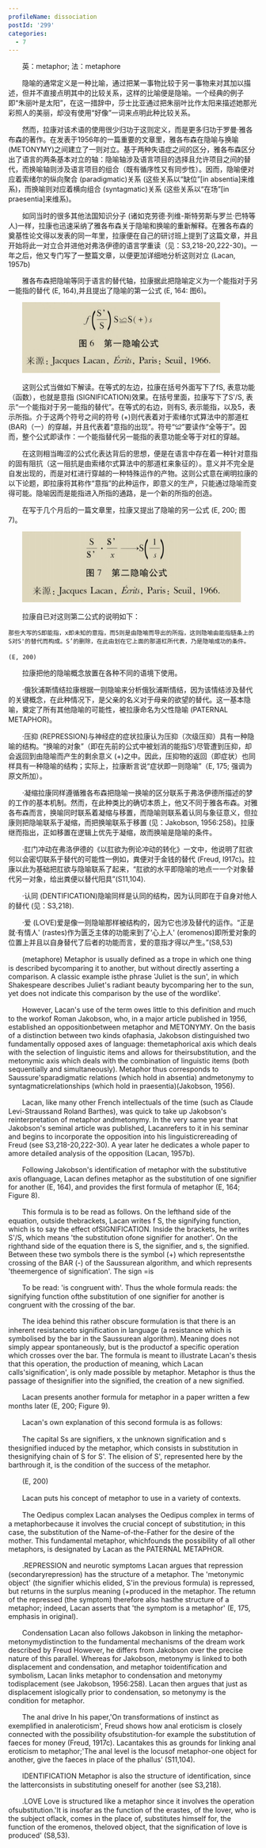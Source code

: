 ```yaml
---
profileName: dissociation
postId: '299'
categories:
  - 7
---
```

‌‌‌‌　　英：metaphor; 法：metaphore


‌‌‌‌　　隐喻的通常定义是一种比喻，通过把某一事物比较于另一事物来对其加以描述，但并不直接点明其中的比较关系，这样的比喻便是隐喻。一个经典的例子即“朱丽叶是太阳”，在这一措辞中，莎士比亚通过把朱丽叶比作太阳来描述她那光彩照人的美丽，却没有使用“好像”一词来点明此种比较关系。

‌‌‌‌　　然而，拉康对该术语的使用很少归功于这则定义，而是更多归功于罗曼·雅各布森的著作。在发表于1956年的一篇重要的文章里，雅各布森在隐喻与换喻 (METONYMY)之间建立了一则对立。基于两种失语症之间的区分，雅各布森区分出了语言的两条基本对立的轴：隐喻轴涉及语言项目的选择且允许项目之间的替代，而换喻轴则涉及语言项目的组合（既有循序性又有同步性）。因而，隐喻便对应着索绪尔的纵向聚合 (paradigmatic)关系 (这些关系以“缺位”[in absentia]来维系)，而换喻则对应着横向组合 (syntagmatic)关系 (这些关系以“在场”[in praesentia]来维系)。

‌‌‌‌　　如同当时的很多其他法国知识分子 (诸如克劳德·列维-斯特劳斯与罗兰·巴特等人)一样，拉康也迅速采纳了雅各布森关于隐喻和换喻的重新解释。在雅各布森的奠基性论文得以发表的同一年里，拉康便在自己的研讨班上提到了这篇文章，并且开始将此一对立合并进他对弗洛伊德的语言学重读（见：S3,218-20,222-30)。一年之后，他又专门写了一整篇文章，以便更加详细地分析这则对立 (Lacan, 1957b)

‌‌‌‌　　雅各布森把隐喻等同于语言的替代轴，拉康据此把隐喻定义为一个能指对于另一能指的替代 (E, 164),并且提出了隐喻的第一公式 (E, 164: 图6)。

‌‌‌‌　　![Pasted image 20230703143133.png](https://raw.githubusercontent.com/bunong1937/picx-images-hosting/master/picgo/Pasted%20image%2020230703143133.png)

‌‌‌‌　　这则公式当做如下解读。在等式的左边，拉康在括号外面写下了fS, 表意功能（函数），也就是意指 (SIGNIFICATION)效果。在括号里面，拉康写下了S'/S, 表示“一个能指对于另一能指的替代”。在等式的右边，则有S, 表示能指，以及5，表示所指。介于这两个符号之间的符号 (+)则代表着对于索绪尔式算法中的那道杠 (BAR)（一）的穿越，并且代表着“意指的出现”。符号“≌”要读作“全等于”。因而，整个公式即读作：一个能指替代另一能指的表意功能全等于对杠的穿越。

‌‌‌‌　　在这则相当晦涩的公式化表达背后的思想，便是在语言中存在着一种针对意指的固有阻抗（这一阻抗是由索绪尔式算法中的那道杠来象征的）。意义并不完全是自发出现的，而是对杠进行穿越的一种特殊运作的产物。这则公式意在阐明拉康的以下论题，即拉康将其称作“意指”的此种运作，即意义的生产，只能通过隐喻而变得可能。隐喻因而是能指进入所指的通路，是一个新的所指的创造。

‌‌‌‌　　在写于几个月后的一篇文章里，拉康又提出了隐喻的另一公式 (E, 200; 图7)。

‌‌‌‌　　![Pasted image 20230703143302.png](https://raw.githubusercontent.com/bunong1937/picx-images-hosting/master/picgo/Pasted%20image%2020230703143302.png)

‌‌‌‌　　拉康自已对这则第二公式的说明如下：

	那些大写的S即能指，x即未知的意指，而5则是由隐喻而导出的所指，这则隐喻由能指链条上的S对S'的替代而构成。S’的删除，在此由划在它上面的那道杠所代表，乃是隐喻成功的条件。

	(E, 200)

‌‌‌‌　　拉康把他的隐喻概念放置在各种不同的语境下使用。

‌‌‌‌　　·俄狄浦斯情结拉康根据一则隐喻来分析俄狄浦斯情结，因为该情结涉及替代的关键概念，在此种情况下，是父亲的名义对于母亲的欲望的替代。这一基本隐喻，奠定了所有其他隐喻的可能性，被拉康命名为父性隐喻 (PATERNAL METAPHOR)。

‌‌‌‌　　·压抑 (REPRESSION)与神经症的症状拉康认为压抑（次级压抑）具有一种隐喻的结构。“换喻的对象”（即在先前的公式中被划消的能指S’)尽管遭到压抑，却会返回到由隐喻而产生的剩余意义 (+)之中。因此，压抑物的返回（即症状）也同样具有一种隐喻的结构；实际上，拉康断言说“症状即一则隐喻”（E, 175; 强调为原文所加）。

‌‌‌‌　　·凝缩拉康同样遵循雅各布森把隐喻一换喻的区分联系于弗洛伊德所描述的梦的工作的基本机制。然而，在此种类比的确切本质上，他又不同于雅各布森。对雅各布森而言，换喻同时联系着凝缩与移置，而隐喻则联系着认同与象征意义，但拉康则把隐喻联系于凝缩，而把换喻联系于移置 (见：Jakobson, 1956:258)。拉康继而指出，正如移置在逻辑上优先于凝缩，故而换喻是隐喻的条件。

‌‌‌‌　　·肛门冲动在弗洛伊德的《以肛欲为例论冲动的转化》一文中，他说明了肛欲何以会密切联系于替代的可能性一例如，粪便对于金钱的替代 (Freud, I917c)。拉康以此为基础把肛欲与隐喻联系了起来，“肛欲的水平即隐喻的地点一一个对象替代另一对象，给出粪便以替代阳具”(S11,104).

‌‌‌‌　　·认同 (DENTIFICATION)隐喻同样是认同的结构，因为认同即在于自身对他人的替代 (见：S3,218).

‌‌‌‌　　·爱 (L○VE)爱是像一则隐喻那样被结构的，因为它也涉及替代的运作。“正是就·有情人' (rastes)作为匮乏主体的功能来到了‘心上人' (eromenos)即所爱对象的位置上并且以自身替代了后者的功能而言，爱的意指才得以产生。”(S8,53)


‌‌‌‌　　(metaphore) Metaphor is usually defined as a trope in which one thing is described bycomparing it to another, but without directly asserting a comparison. A classic example isthe phrase 'Juliet is the sun', in which Shakespeare describes Juliet's radiant beauty bycomparing her to the sun, yet does not indicate this comparison by the use of the wordlike'.

‌‌‌‌　　However, Lacan's use of the term owes little to this definition and much to the workof Roman Jakobson, who, in a major article published in 1956, established an oppositionbetween metaphor and METONYMY. On the basis of a distinction between two kinds ofaphasia, Jakobson distinguished two fundamentally opposed axes of language: themetaphorical axis which deals with the selection of linguistic items and allows for theirsubstitution, and the metonymic axis which deals with the combination of linguistic items (both sequentially and simultaneously). Metaphor thus corresponds to Saussure'sparadigmatic relations (which hold in absentia) andmetonymy to syntagmaticrelationships (which hold in praesentia)(Jakobson, 1956).

‌‌‌‌　　Lacan, like many other French intellectuals of the time (such as Claude Levi-Straussand Roland Barthes), was quick to take up Jakobson's reinterpretation of metaphor andmetonymy. In the very same year that Jakobson's seminal article was published, Lacanrefers to it in his seminar and begins to incorporate the opposition into his linguisticrereading of Freud (see S3,218-20,222-30). A year later he dedicates a whole paper to amore detailed analysis of the opposition (Lacan, 1957b).

‌‌‌‌　　Following Jakobson's identification of metaphor with the substitutive axis oflanguage, Lacan defines metaphor as the substitution of one signifier for another (E, 164), and provides the first formula of metaphor (E, 164; Figure 8).

‌‌‌‌　　This formula is to be read as follows. On the lefthand side of the equation, outside thebrackets, Lacan writes f S, the signifying function, which is to say the effect ofSIGNIFICATION. Inside the brackets, he writes S'/S, which means 'the substitution ofone signifier for another'. On the righthand side of the equation there is S, the signifier, and s, the signified. Between these two symbols there is the symbol (+) which representsthe crossing of the BAR (-) of the Saussurean algorithm, and which represents 'theemergence of signification'. The sign =is

‌‌‌‌　　To be read: 'is congruent with'. Thus the whole formula reads: the signifying function ofthe substitution of one signifier for another is congruent with the crossing of the bar.

‌‌‌‌　　The idea behind this rather obscure formulation is that there is an inherent resistanceto signification in language (a resistance which is symbolised by the bar in the Saussurean algorithm). Meaning does not simply appear spontaneously, but is the productof a specific operation which crosses over the bar. The formula is meant to illustrate Lacan's thesis that this operation, the production of meaning, which Lacan calls'signification', is only made possible by metaphor. Metaphor is thus the passage of thesignifier into the signified, the creation of a new signified.

‌‌‌‌　　Lacan presents another formula for metaphor in a paper written a few months later (E, 200; Figure 9).

‌‌‌‌　　Lacan's own explanation of this second formula is as follows:

‌‌‌‌　　The capital Ss are signifiers, x the unknown signification and s thesignified induced by the metaphor, which consists in substitution in thesignifying chain of S for S'. The elision of S', represented here by the barthrough it, is the condition of the success of the metaphor.

‌‌‌‌　　(E, 200)

‌‌‌‌　　Lacan puts his concept of metaphor to use in a variety of contexts.

‌‌‌‌　　The Oedipus complex Lacan analyses the Oedipus complex in terms of a metaphorbecause it involves the crucial concept of substitution; in this case, the substitution of the Name-of-the-Father for the desire of the mother. This fundamental metaphor, whichfounds the possibility of all other metaphors, is designated by Lacan as the PATERNAL METAPHOR.

‌‌‌‌　　.REPRESSION and neurotic symptoms Lacan argues that repression (secondaryrepression) has the structure of a metaphor. The 'metonymic object' (the signifier whichis elided, S'in the previous formula) is repressed, but returns in the surplus meaning (+produced in the metaphor. The retumn of the repressed (the symptom) therefore also hasthe structure of a metaphor; indeed, Lacan asserts that 'the symptom is a metaphor' (E, 175, emphasis in original).

‌‌‌‌　　Condensation Lacan also follows Jakobson in linking the metaphor-metonymydistinction to the fundamental mechanisms of the dream work described by Freud However, he differs from Jakobson over the precise nature of this parallel. Whereas for Jakobson, metonymy is linked to both displacement and condensation, and metaphor toidentification and symbolism, Lacan links metaphor to condensation and metonymy todisplacement (see Jakobson, 1956:258). Lacan then argues that just as displacement islogically prior to condensation, so metonymy is the condition for metaphor.

‌‌‌‌　　The anal drive In his paper,'On transformations of instinct as exemplified in analeroticism', Freud shows how anal eroticism is closely connected with the possibility ofsubstitution-for example the substitution of faeces for money (Freud, 1917c). Lacantakes this as grounds for linking anal eroticism to metaphor;'The anal level is the locusof metaphor-one object for another, give the faeces in place of the phallus' (S11,104).

‌‌‌‌　　IDENTIFICATION Metaphor is also the structure of identification, since the latterconsists in substituting oneself for another (see S3,218).

‌‌‌‌　　.LOVE Love is structured like a metaphor since it involves the operation ofsubstitution.'It is insofar as the function of the erastes, of the lover, who is the subject oflack, comes in the place of, substitutes himself for, the function of the eromenos, theloved object, that the signification of love is produced' (S8,53).


